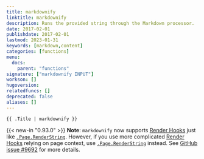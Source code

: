 ```yaml
---
title: markdownify
linktitle: markdownify
description: Runs the provided string through the Markdown processor.
date: 2017-02-01
publishdate: 2017-02-01
lastmod: 2023-01-31
keywords: [markdown,content]
categories: [functions]
menu:
  docs:
    parent: "functions"
signature: ["markdownify INPUT"]
workson: []
hugoversion:
relatedfuncs: []
deprecated: false
aliases: []
---
```


```
{{ .Title | markdownify }}
```

{{< new-in "0.93.0" >}} **Note**: `markdownify` now supports [Render Hooks] just like [`.Page.RenderString`]. However, if you use more complicated [Render Hooks] relying on page context, use [`.Page.RenderString`] instead. See [GitHub issue #9692](https://github.com/gohugoio/hugo/issues/9692) for more details.

[Render Hooks]: /templates/render-hooks/
[`.Page.RenderString`]: /functions/renderstring/
